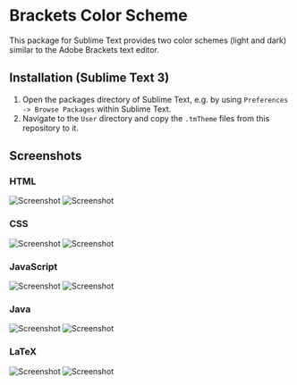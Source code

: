 Brackets Color Scheme
=====================

This package for Sublime Text provides two color schemes (light and dark) similar to the Adobe Brackets text editor.

## Installation (Sublime Text 3)

1. Open the packages directory of Sublime Text, e.g. by using `Preferences -> Browse Packages` within Sublime Text.
2. Navigate to the `User` directory and copy the `.tmTheme` files from this repository to it.

## Screenshots

### HTML
![Screenshot](http://i.imgur.com/kTXBO3T.png)
![Screenshot](http://i.imgur.com/vfn6JVf.png)

### CSS
![Screenshot](http://i.imgur.com/Dd2muAA.png)
![Screenshot](http://i.imgur.com/PGLeRq4.png)

### JavaScript
![Screenshot](http://i.imgur.com/TnwIWso.png)
![Screenshot](http://i.imgur.com/ZgwKV1J.png)

### Java
![Screenshot](http://i.imgur.com/ss8xOIw.png)
![Screenshot](http://i.imgur.com/1ExVkoa.png)

### LaTeX
![Screenshot](http://i.imgur.com/ZsQPVrE.png)
![Screenshot](http://i.imgur.com/ejpIfMC.png)
